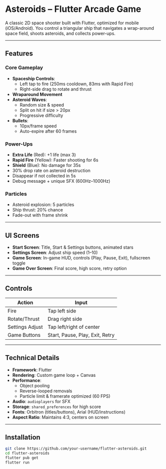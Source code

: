 # Asteroids – Flutter Arcade Game

A classic 2D space shooter built with Flutter, optimized for mobile (iOS/Android). You control a triangular ship that navigates a wrap-around space field, shoots asteroids, and collects power-ups.

---

## Features

### Core Gameplay
- **Spaceship Controls**:
  - Left tap to fire (250ms cooldown, 83ms with Rapid Fire)
  - Right-side drag to rotate and thrust
- **Wraparound Movement**
- **Asteroid Waves**:
  - Random size & speed
  - Split on hit if size > 20px
  - Progressive difficulty
- **Bullets**:
  - 10px/frame speed
  - Auto-expire after 60 frames

### Power-Ups
- **Extra Life** (Red): +1 life (max 3)
- **Rapid Fire** (Yellow): Faster shooting for 6s
- **Shield** (Blue): No damage for 35s
- 30% drop rate on asteroid destruction
- Disappear if not collected in 5s
- Debug message + unique SFX (600Hz–1000Hz)

### Particles
- Asteroid explosion: 5 particles
- Ship thrust: 20% chance
- Fade-out with frame shrink

---

## UI Screens

- **Start Screen**: Title, Start & Settings buttons, animated stars
- **Settings Screen**: Adjust ship speed (1–10)
- **Game Screen**: In-game HUD, controls (Play, Pause, Exit), fullscreen toggle
- **Game Over Screen**: Final score, high score, retry option

---

## Controls

| Action            | Input                              |
|-------------------|-------------------------------------|
| Fire              | Tap left side                       |
| Rotate/Thrust     | Drag right side                     |
| Settings Adjust   | Tap left/right of center            |
| Game Buttons      | Start, Pause, Play, Exit, Retry     |

---

## Technical Details

- **Framework**: Flutter
- **Rendering**: Custom game loop + Canvas
- **Performance**:
  - Object pooling
  - Reverse-looped removals
  - Particle limit & framerate optimized (60 FPS)
- **Audio**: `audioplayers` for SFX
- **Storage**: `shared_preferences` for high score
- **Fonts**: Orbitron (titles/buttons), Arial (HUD/instructions)
- **Aspect Ratio**: Maintains 4:3, centers on screen

---


## Installation

```bash
git clone https://github.com/your-username/flutter-asteroids.git
cd flutter-asteroids
flutter pub get
flutter run
